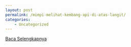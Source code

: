 ```yaml
---
layout: post
permalink: /mimpi-melihat-kembang-api-di-atas-langit/
categories:
    - Uncategorized
---
```


[Baca Selengkapnya](/03)